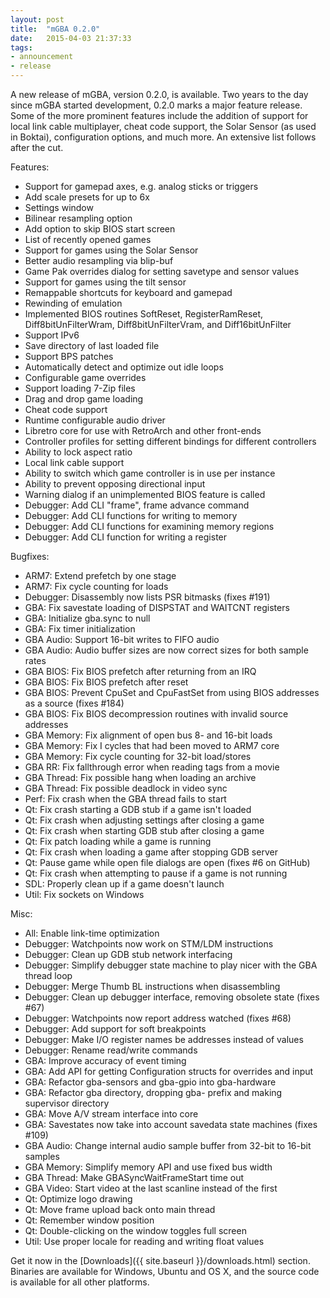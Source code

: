 ```yaml
---
layout: post
title:  "mGBA 0.2.0"
date:   2015-04-03 21:37:33
tags:
- announcement
- release
---
```

A new release of mGBA, version 0.2.0, is available. Two years to the day since mGBA started development, 0.2.0 marks a major feature release. Some of the more prominent features include the addition of support for local link cable multiplayer, cheat code support, the Solar Sensor (as used in Boktai), configuration options, and much more. An extensive list follows after the cut.<!--more-->

Features:

 - Support for gamepad axes, e.g. analog sticks or triggers
 - Add scale presets for up to 6x
 - Settings window
 - Bilinear resampling option
 - Add option to skip BIOS start screen
 - List of recently opened games
 - Support for games using the Solar Sensor
 - Better audio resampling via blip-buf
 - Game Pak overrides dialog for setting savetype and sensor values
 - Support for games using the tilt sensor
 - Remappable shortcuts for keyboard and gamepad
 - Rewinding of emulation
 - Implemented BIOS routines SoftReset, RegisterRamReset, Diff8bitUnFilterWram, Diff8bitUnFilterVram, and Diff16bitUnFilter
 - Support IPv6
 - Save directory of last loaded file
 - Support BPS patches
 - Automatically detect and optimize out idle loops
 - Configurable game overrides
 - Support loading 7-Zip files
 - Drag and drop game loading
 - Cheat code support
 - Runtime configurable audio driver
 - Libretro core for use with RetroArch and other front-ends
 - Controller profiles for setting different bindings for different controllers
 - Ability to lock aspect ratio
 - Local link cable support
 - Ability to switch which game controller is in use per instance
 - Ability to prevent opposing directional input
 - Warning dialog if an unimplemented BIOS feature is called
 - Debugger: Add CLI "frame", frame advance command
 - Debugger: Add CLI functions for writing to memory
 - Debugger: Add CLI functions for examining memory regions
 - Debugger: Add CLI function for writing a register

Bugfixes:

 - ARM7: Extend prefetch by one stage
 - ARM7: Fix cycle counting for loads
 - Debugger: Disassembly now lists PSR bitmasks (fixes #191)
 - GBA: Fix savestate loading of DISPSTAT and WAITCNT registers
 - GBA: Initialize gba.sync to null
 - GBA: Fix timer initialization
 - GBA Audio: Support 16-bit writes to FIFO audio
 - GBA Audio: Audio buffer sizes are now correct sizes for both sample rates
 - GBA BIOS: Fix BIOS prefetch after returning from an IRQ
 - GBA BIOS: Fix BIOS prefetch after reset
 - GBA BIOS: Prevent CpuSet and CpuFastSet from using BIOS addresses as a source (fixes #184)
 - GBA BIOS: Fix BIOS decompression routines with invalid source addresses
 - GBA Memory: Fix alignment of open bus 8- and 16-bit loads
 - GBA Memory: Fix I cycles that had been moved to ARM7 core
 - GBA Memory: Fix cycle counting for 32-bit load/stores
 - GBA RR: Fix fallthrough error when reading tags from a movie
 - GBA Thread: Fix possible hang when loading an archive
 - GBA Thread: Fix possible deadlock in video sync
 - Perf: Fix crash when the GBA thread fails to start
 - Qt: Fix crash starting a GDB stub if a game isn't loaded
 - Qt: Fix crash when adjusting settings after closing a game
 - Qt: Fix crash when starting GDB stub after closing a game
 - Qt: Fix patch loading while a game is running
 - Qt: Fix crash when loading a game after stopping GDB server
 - Qt: Pause game while open file dialogs are open (fixes #6 on GitHub)
 - Qt: Fix crash when attempting to pause if a game is not running
 - SDL: Properly clean up if a game doesn't launch
 - Util: Fix sockets on Windows

Misc:

 - All: Enable link-time optimization
 - Debugger: Watchpoints now work on STM/LDM instructions
 - Debugger: Clean up GDB stub network interfacing
 - Debugger: Simplify debugger state machine to play nicer with the GBA thread loop
 - Debugger: Merge Thumb BL instructions when disassembling
 - Debugger: Clean up debugger interface, removing obsolete state (fixes #67)
 - Debugger: Watchpoints now report address watched (fixes #68)
 - Debugger: Add support for soft breakpoints
 - Debugger: Make I/O register names be addresses instead of values
 - Debugger: Rename read/write commands
 - GBA: Improve accuracy of event timing
 - GBA: Add API for getting Configuration structs for overrides and input
 - GBA: Refactor gba-sensors and gba-gpio into gba-hardware
 - GBA: Refactor gba directory, dropping gba- prefix and making supervisor directory
 - GBA: Move A/V stream interface into core
 - GBA: Savestates now take into account savedata state machines (fixes #109)
 - GBA Audio: Change internal audio sample buffer from 32-bit to 16-bit samples
 - GBA Memory: Simplify memory API and use fixed bus width
 - GBA Thread: Make GBASyncWaitFrameStart time out
 - GBA Video: Start video at the last scanline instead of the first
 - Qt: Optimize logo drawing
 - Qt: Move frame upload back onto main thread
 - Qt: Remember window position
 - Qt: Double-clicking on the window toggles full screen
 - Util: Use proper locale for reading and writing float values

Get it now in the [Downloads]({{ site.baseurl }}/downloads.html) section. Binaries are available for Windows, Ubuntu and OS X, and the source code is available for all other platforms.
